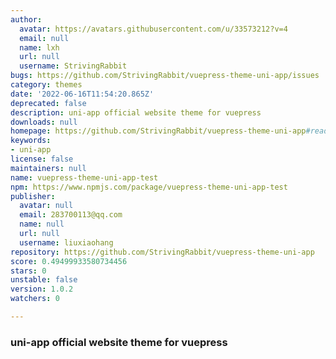 ```yaml
---
author:
  avatar: https://avatars.githubusercontent.com/u/33573212?v=4
  email: null
  name: lxh
  url: null
  username: StrivingRabbit
bugs: https://github.com/StrivingRabbit/vuepress-theme-uni-app/issues
category: themes
date: '2022-06-16T11:54:20.865Z'
deprecated: false
description: uni-app official website theme for vuepress
downloads: null
homepage: https://github.com/StrivingRabbit/vuepress-theme-uni-app#readme
keywords:
- uni-app
license: false
maintainers: null
name: vuepress-theme-uni-app-test
npm: https://www.npmjs.com/package/vuepress-theme-uni-app-test
publisher:
  avatar: null
  email: 283700113@qq.com
  name: null
  url: null
  username: liuxiaohang
repository: https://github.com/StrivingRabbit/vuepress-theme-uni-app
score: 0.49499933580734456
stars: 0
unstable: false
version: 1.0.2
watchers: 0

---
```


### uni-app official website theme for vuepress